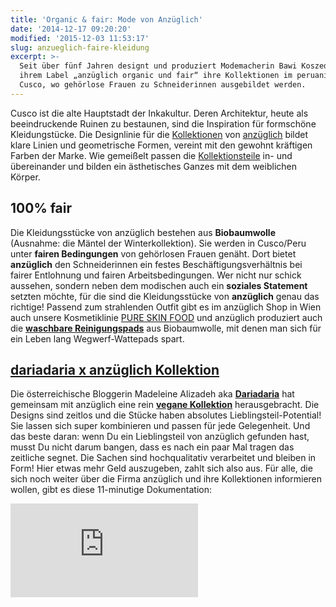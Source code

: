 ```yaml
---
title: 'Organic & fair: Mode von Anzüglich'
date: '2014-12-17 09:20:20'
modified: '2015-12-03 11:53:17'
slug: anzueglich-faire-kleidung
excerpt: >-
  Seit über fünf Jahren designt und produziert Modemacherin Bawi Koszednar unter
  ihrem Label „anzüglich organic und fair“ ihre Kollektionen im peruanischen
  Cusco, wo gehörlose Frauen zu Schneiderinnen ausgebildet werden.
---
```


Cusco ist die alte Hauptstadt der Inkakultur. Deren Architektur, heute als beeindruckende Ruinen zu bestaunen, sind die Inspiration für formschöne Kleidungstücke. Die Designlinie für die [Kollektionen](http://anzuglichshop.com/) von [anzüglich](http://www.anzueglich.at/) bildet klare Linien und geometrische Formen, vereint mit den gewohnt kräftigen Farben der Marke. Wie gemeißelt passen die [Kollektionsteile](http://anzuglichshop.com/) in- und übereinander und bilden ein ästhetisches Ganzes mit dem weiblichen Körper.

## 100% fair

Die Kleidungsstücke von anzüglich bestehen aus **Biobaumwolle** (Ausnahme: die Mäntel der Winterkollektion). Sie werden in Cusco/Peru unter **fairen Bedingungen** von gehörlosen Frauen genäht. Dort bietet **anzüglich** den Schneiderinnen ein festes Beschäftigungsverhältnis bei fairer Entlohnung und fairen Arbeitsbedingungen. Wer nicht nur schick aussehen, sondern neben dem modischen auch ein **soziales Statement** setzten möchte, für die sind die Kleidungsstücke von **anzüglich** genau das richtige! Passend zum strahlenden Outfit gibt es im anzüglich Shop in Wien auch unsere Kosmetiklinie [PURE SKIN FOOD](http://www.pureskinfood.de/collections/geschenksets-gutscheine/products/geschenkset-let-love-shine-1) und anzüglich produziert auch die [**waschbare Reinigungspads**](http://www.pureskinfood.de/collections/geschenksets-gutscheine/products/geschenkset-let-love-shine-1) aus Biobaumwolle, mit denen man sich für ein Leben lang Wegwerf-Wattepads spart.

## [dariadaria x anzüglich Kollektion](http://anzuglichshop.com/products/dariadario-x-anz%C3%BCglich-kollektion)

Die österreichische Bloggerin Madeleine Alizadeh aka **[Dariadaria](http://dariadaria.com/)** hat gemeinsam mit anzüglich eine rein **[vegane Kollektion](http://anzuglichshop.com/products/dariadario-x-anz%C3%BCglich-kollektion)** herausgebracht. Die Designs sind zeitlos und die Stücke haben absolutes Lieblingsteil-Potential! Sie lassen sich super kombinieren und passen für jede Gelegenheit. <!-- Image removed (no copyright): dariadaria-kollektion-640x400.jpg --> Und das beste daran: wenn Du ein Lieblingsteil von anzüglich gefunden hast, musst Du nicht darum bangen, dass es nach ein paar Mal tragen das zeitliche segnet. Die Sachen sind hochqualitativ verarbeitet und bleiben in Form! Hier etwas mehr Geld auszugeben, zahlt sich also aus. Für alle, die sich noch weiter über die Firma anzüglich und ihre Kollektionen informieren wollen, gibt es diese 11-minutige Dokumentation:

<iframe src="http://www.youtube.com/embed/k1FJ2anxHBE" width="300" height="150" frameborder="0" allowfullscreen="allowfullscreen"></iframe>
